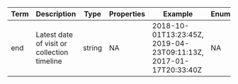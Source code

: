 |Term | Description | Type | Properties | Example | Enum|
| ---| ---| ---| ---| ---| --- |
| end | Latest date of visit or collection timeline | string | NA | 2018-10-01T13:23:45Z, 2019-04-23T09:11:13Z, 2017-01-17T20:33:40Z | NA|
